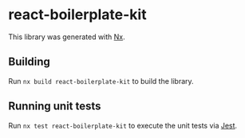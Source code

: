 # react-boilerplate-kit

This library was generated with [Nx](https://nx.dev).

## Building

Run `nx build react-boilerplate-kit` to build the library.

## Running unit tests

Run `nx test react-boilerplate-kit` to execute the unit tests via [Jest](https://jestjs.io).

